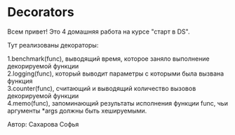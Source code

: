 # Decorators

Всем привет! Это 4 домашняя работа на курсе "старт в DS". 

Тут реализованы декораторы:

1.benchmark(func), выводящий время, которое заняло выполнение декорируемой функции<br/>
2.logging(func), который выводит параметры с которыми была вызвана функция<br/>
3.counter(func), считающий и выводящий количество вызовов декорируемой функции<br/>
4.memo(func), запоминающий результаты исполнения функции func, чьи аргументы *args должны быть хешируемыми. 


Автор: Сахарова Софья
